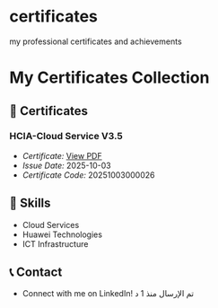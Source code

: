 # certificates
my professional certificates and achievements
# My Certificates Collection

## 📜 Certificates

### HCIA-Cloud Service V3.5
- *Certificate:* [View PDF](HCIA-cloud%20service%20certificate.pdf)
- *Issue Date:* 2025-10-03
- *Certificate Code:* 20251003000026

## 🎯 Skills
- Cloud Services
- Huawei Technologies
- ICT Infrastructure

## 📞 Contact
- Connect with me on LinkedIn!
تم الإرسال منذ 1 د
